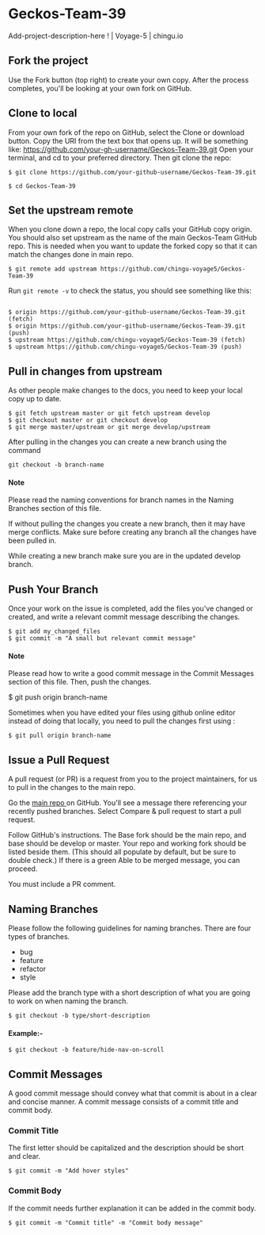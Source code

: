 # Geckos-Team-39
Add-project-description-here ! | Voyage-5 | chingu.io

## Fork the project

Use the Fork button (top right) to create your own copy. After the process completes, you'll be looking at your own fork on GitHub.

## Clone to local

From your own fork of the repo on GitHub, select the Clone or download button. Copy the URI from the text box that opens up. It will be something like: https://github.com/your-gh-username/Geckos-Team-39.git
Open your terminal, and cd to your preferred directory. Then git clone the repo:

```
$ git clone https://github.com/your-github-username/Geckos-Team-39.git

$ cd Geckos-Team-39
```
## Set the upstream remote

When you clone down a repo, the local copy calls your GitHub copy origin. You should also set upstream as the name of the main Geckos-Team GitHub repo. This is needed when you want to update the forked copy so that it can match the changes done in main repo.

```
$ git remote add upstream https://github.com/chingu-voyage5/Geckos-Team-39
```

Run `git remote -v` to check the status, you should see something like this:

```

$ origin https://github.com/your-github-username/Geckos-Team-39.git (fetch)
$ origin https://github.com/your-github-username/Geckos-Team-39.git (push)
$ upstream https://github.com/chingu-voyage5/Geckos-Team-39 (fetch)
$ upstream https://github.com/chingu-voyage5/Geckos-Team-39 (push)

```
## Pull in changes from upstream

As other people make changes to the docs, you need to keep your local copy up to date.

```
$ git fetch upstream master or git fetch upstream develop
$ git checkout master or git checkout develop
$ git merge master/upstream or git merge develop/upstream
```
After pulling in the changes you can create a new branch using the command 

```
git checkout -b branch-name
```

#### Note
Please read the naming conventions for branch names in the Naming Branches section of this file.

If without pulling the changes you create a new branch, then it may have merge conflicts. Make sure before creating any branch all the changes have been pulled in.

While creating a new branch make sure you are in the updated develop branch.

## Push Your Branch

Once your work on the issue is completed, add the files you've changed or created, and write a relevant commit message describing the changes.

```
$ git add my_changed_files
$ git commit -m "A small but relevant commit message"
```

#### Note
Please read how to write a good commit message in the Commit Messages section of this file.
Then, push the changes. 

$ git push origin branch-name

Sometimes when you have edited your files using github online editor instead of doing that locally, you need to pull the changes first
using :

```
$ git pull origin branch-name
```
## Issue a Pull Request

A pull request (or PR) is a request from you to the project maintainers, for us to pull in the changes to the main repo.

Go the <a href ="https://github.com/chingu-voyage5/Geckos-Team-39"> main repo </a> on GitHub. You'll see a message there referencing your recently pushed branches. Select Compare & pull request to start a pull request.

Follow GitHub's instructions. The Base fork should be the main repo, and base should be develop or master. Your repo and working fork should be listed beside them. (This should all populate by default, but be sure to double check.) If there is a green Able to be merged message, you can proceed.

You must include a PR comment.

## Naming Branches

Please follow the following guidelines for naming branches. There are four types of branches.
- bug
- feature
- refactor
- style

Please add the branch type with a short description of what you are going to work on when naming the branch.

```
$ git checkout -b type/short-description
```
#### Example:-
```
$ git checkout -b feature/hide-nav-on-scroll
```

## Commit Messages
A good commit message should convey what that commit is about in a clear and concise manner. A commit message consists of a commit title and commit body.

### Commit Title
The first letter should be capitalized and the description should be short and clear.

```
$ git commit -m "Add hover styles"
```
### Commit Body
If the commit needs further explanation it can be added in the commit body.

```
$ git commit -m "Commit title" -m "Commit body message"
```
